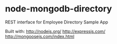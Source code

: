 node-mongodb-directory
======================

REST interface for Employee Directory Sample App

Built with:
  http://nodejs.org/
  http://expressjs.com/
  http://mongoosejs.com/index.html
